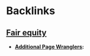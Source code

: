 
# Backlinks
## [Fair equity](<Fair equity.md>)
- **[Additional Page Wranglers](<Additional Page Wranglers.md>):** [ ](< .md>)

